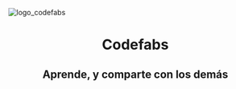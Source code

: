 ![logo_codefabs](/images/logo_codefabs)

<h1 align="center">Codefabs</h1>
<h2 align="center">  Aprende, y comparte con los demás</h2>
